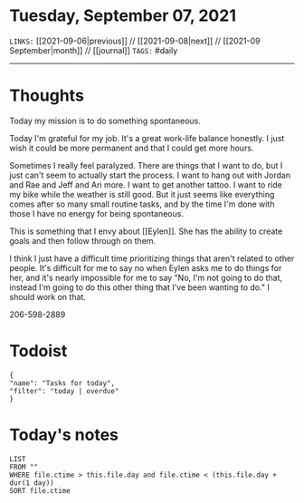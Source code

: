 # Tuesday, September 07, 2021
`LINKS:` [[2021-09-06|previous]] // [[2021-09-08|next]] // [[2021-09 September|month]] // [[journal]] 
`TAGS:` #daily

---
# Thoughts
Today my mission is to do something spontaneous. 

Today I'm grateful for my job. It's a great work-life balance honestly. I just wish it could be more permanent and that I could get more hours. 

Sometimes I really feel paralyzed. There are things that I want to do, but I just can't seem to actually start the process. I want to hang out with Jordan and Rae and Jeff and Ari more. I want to get another tattoo. I want to ride my bike while the weather is still good. But it just seems like everything comes after so many small routine tasks, and by the time I'm done with those I have no energy for being spontaneous. 

This is something that I envy about [[Eylen]]. She has the ability to create goals and then follow through on them. 

I think I just have a difficult time prioritizing things that aren't related to other people. It's difficult for me to say no when Eylen asks me to do things for her, and it's nearly impossible for me to say "No, I'm not going to do that, instead I'm going to do this other thing that I've been wanting to do." I should work on that.

206-598-2889

# Todoist
```todoist
{
"name": "Tasks for today",
"filter": "today | overdue"
}
```

# Today's notes
```dataview
LIST 
FROM ""
WHERE file.ctime > this.file.day and file.ctime < (this.file.day + dur(1 day))
SORT file.ctime
```
